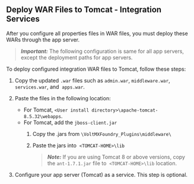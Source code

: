                             

Deploy WAR Files to Tomcat - Integration Services
-------------------------------------------------

After you configure all properties files in WAR files, you must deploy these WARs through the app server.

> **_Important:_** The following configuration is same for all app servers, except the deployment paths for app servers.

To deploy configured integration WAR files to Tomcat, follow these steps:

1.  Copy the updated `.war` files such as `admin.war`, `middleware.war`, `services.war`, and  `apps.war`.
2.  Paste the files in the following location:
    *   For Tomcat, `<User install directory>\apache-tomcat-8.5.32\webapps`.
    *   For Tomcat, add the `jboss-client.jar`
        1.  Copy the .jars from `\VoltMXFoundry_Plugins\middleware\`
        2.  Paste the jars into  `<TOMCAT-HOME>\lib`  
            
            > **_Note:_** If you are using Tomcat 8 or above versions, copy the `ant-1.7.1.jar` file to  `<TOMCAT-HOME>\lib` location.
            
3.  Configure your app server (Tomcat) as a service. This step is optional.
